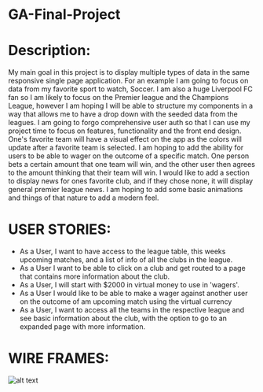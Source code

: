 # GA-Final-Project

# Description:
My main goal in this project is to display multiple types of data in the same responsive single page application. For an example I am going to focus on data from my favorite sport to watch, Soccer. I am also a huge Liverpool FC fan so I am likely to focus on the Premier league and the Champions League, however I am hoping I will be able to structure my components in a way that allows me to have a drop down with the seeded data from the leagues. I am going to forgo comprehensive user auth so that I can use my project time to focus on features, functionality  and the front end design. One's favorite team will have a visual effect on the app as the colors will update after a favorite team is selected. I am hoping to add the ability for users to be able to wager on the outcome of a specific match. One person bets a certain amount that one team will win, and the other user then agrees to the amount thinking that their team will win. I would like to add a section to display news for ones favorite club, and if they chose none, it will display general premier league news. I am hoping to add some basic animations and things of that nature to add a modern feel. 

# USER STORIES:

- As a User, I want to have access to the league table, this weeks upcoming matches, and a list of info of all the clubs in the league.
- As a User I want to be able to click on a club and get routed to a page that contains more information about the club.
- As a User, I will start with $2000 in virtual money to use in 'wagers'.
- As a User I would like to be able to make a wager against another user on the outcome of am upcoming match using the virtual currency
- As a User, I want to access all the teams in the respective league and see basic information about the club, with the option to go to an expanded page with more information. 

# WIRE FRAMES:

![alt text](src/images/wireframes/Wireframe.png)